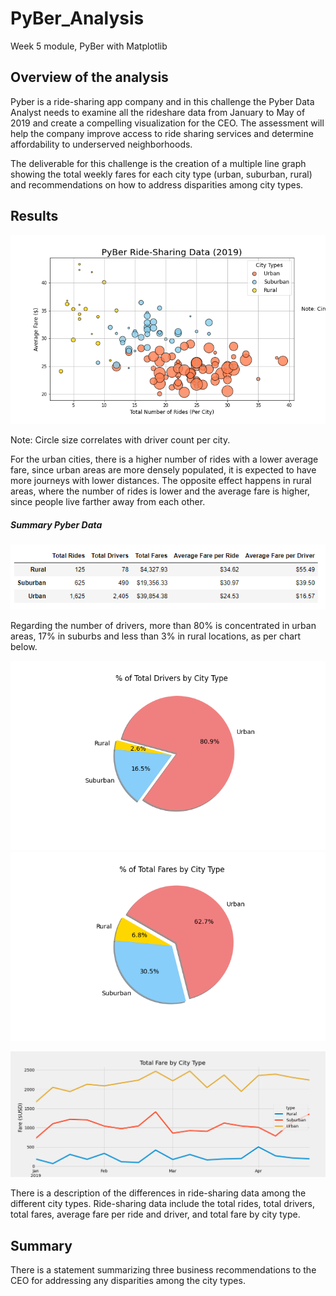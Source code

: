 # PyBer_Analysis
Week 5 module, PyBer with Matplotlib

## Overview of the analysis
Pyber is a ride-sharing app company and in this challenge the Pyber Data Analyst needs to examine all the rideshare data from January to May of 2019 and create a compelling visualization for the CEO. The assessment will help the company improve access to ride sharing services and determine affordability to underserved neighborhoods. 

The deliverable for this challenge is the creation of a multiple line graph showing the total weekly fares for each city type (urban, suburban, rural) and recommendations on how to address disparities among city types. 

## Results

![ScreenShot](https://github.com/liviamiyabara/PyBer_Analysis/blob/main/analysis/Fig1.png) 

Note: Circle size correlates with driver count per city.

For the urban cities, there is a higher number of rides with a lower average fare, since urban areas are more densely populated, it is expected to have more journeys with lower distances. The opposite effect happens in rural areas, where the number of rides is lower and the average fare is higher, since people live farther away from each other.

##### Summary Pyber Data
![ScreenShot](https://github.com/liviamiyabara/PyBer_Analysis/blob/main/analysis/Pyber_summary.png)

Regarding the number of drivers, more than 80% is concentrated in urban areas, 17% in suburbs and less than 3% in rural locations, as per chart below.

![ScreenShot](https://github.com/liviamiyabara/PyBer_Analysis/blob/main/analysis/Fig7.png) 
![ScreenShot](https://github.com/liviamiyabara/PyBer_Analysis/blob/main/analysis/Fig5.png) 

![ScreenShot](https://github.com/liviamiyabara/PyBer_Analysis/blob/main/analysis/PyBer_fare_summary.png)


There is a description of the differences in ride-sharing data among the different city types. Ride-sharing data include the total rides, total drivers, total fares, average fare per ride and driver, and total fare by city type.


## Summary
There is a statement summarizing three business recommendations to the CEO for addressing any disparities among the city types.


